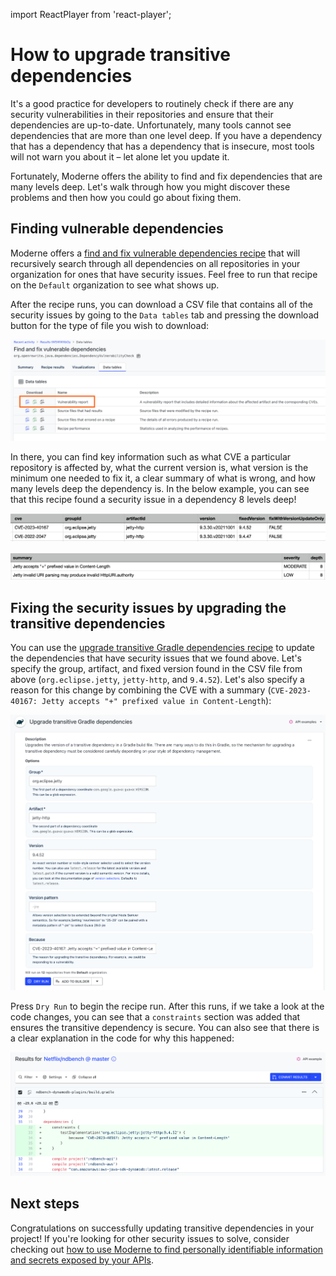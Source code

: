 import ReactPlayer from 'react-player';

# How to upgrade transitive dependencies

It's a good practice for developers to routinely check if there are any security vulnerabilities in their repositories and ensure that their dependencies are up-to-date. Unfortunately, many tools cannot see dependencies that are more than one level deep. If you have a dependency that has a dependency that has a dependency that is insecure, most tools will not warn you about it – let alone let you update it.

Fortunately, Moderne offers the ability to find and fix dependencies that are many levels deep. Let's walk through how you might discover these problems and then how you could go about fixing them.

<ReactPlayer className="reactPlayer" url='https://www.youtube.com/watch?v=xicPgKzgz-M' controls="true" />

## Finding vulnerable dependencies

Moderne offers a [find and fix vulnerable dependencies recipe](https://app.moderne.io/recipes/org.openrewrite.java.dependencies.DependencyVulnerabilityCheck) that will recursively search through all dependencies on all repositories in your organization for ones that have security issues. Feel free to run that recipe on the `Default` organization to see what shows up.

After the recipe runs, you can download a CSV file that contains all of the security issues by going to the `Data tables` tab and pressing the download button for the type of file you wish to download:

![](./assets/vuln-report-download.png)

In there, you can find key information such as what CVE a particular repository is affected by, what the current version is, what version is the minimum one needed to fix it, a clear summary of what is wrong, and how many levels deep the dependency is. In the below example, you can see that this recipe found a security issue in a dependency 8 levels deep!

![](./assets/vuln-1.png)

![](./assets/vuln-2.png)

## Fixing the security issues by upgrading the transitive dependencies

You can use the [upgrade transitive Gradle dependencies recipe](https://app.moderne.io/recipes/org.openrewrite.gradle.UpgradeTransitiveDependencyVersion) to update the dependencies that have security issues that we found above. Let's specify the group, artifact, and fixed version found in the CSV file from above (`org.eclipse.jetty`, `jetty-http`, and `9.4.52`). Let's also specify a reason for this change by combining the CVE with a summary (`CVE-2023-40167: Jetty accepts "+" prefixed value in Content-Length`):

![](./assets/upgrade-trans-gradle-dep.png)

Press `Dry Run` to begin the recipe run. After this runs, if we take a look at the code changes, you can see that a `constraints` section was added that ensures the transitive dependency is secure. You can also see that there is a clear explanation in the code for why this happened:

![](./assets/upgraded-dep.png)

## Next steps

Congratulations on successfully updating transitive dependencies in your project! If you're looking for other security issues to solve, consider checking out [how to use Moderne to find personally identifiable information and secrets exposed by your APIs](find-pii.md).